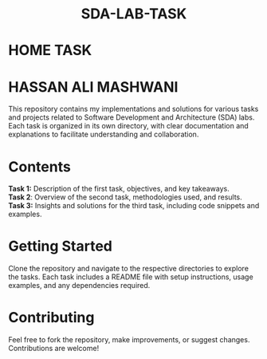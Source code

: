 <div align= "center">

 # SDA-LAB-TASK

</div>

# HOME TASK
# HASSAN ALI MASHWANI
 
This repository contains my implementations and solutions for various tasks and projects related to Software Development and Architecture (SDA) labs. Each task is organized in its own directory, with clear documentation and explanations to facilitate understanding and collaboration.

# Contents
**Task 1:** Description of the first task, objectives, and key takeaways.<br>
**Task 2**: Overview of the second task, methodologies used, and results.<br>
**Task 3:** Insights and solutions for the third task, including code snippets and examples.
# Getting Started
Clone the repository and navigate to the respective directories to explore the tasks. Each task includes a README file with setup instructions, usage examples, and any dependencies required.

# Contributing
Feel free to fork the repository, make improvements, or suggest changes. Contributions are welcome!
